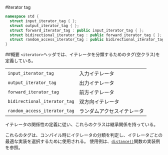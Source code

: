 #iterator tag
```cpp
namespace std {
  struct input_iterator_tag { };
  struct output_iterator_tag { };
  struct forward_iterator_tag : public input_iterator_tag { };
  struct bidirectional_iterator_tag : public forward_iterator_tag { };
  struct random_access_iterator_tag : public bidirectional_iterator_tag { };
}
```

##概要
`<iterator>`ヘッダでは、イテレータを分類するためのタグ(空クラス)を定義している。

| | |
|-----------------------------------------|-----------------------------------------|
| `input_iterator_tag` | 入力イテレータ |
| `output_iterator_tag` | 出力イテレータ |
| `forward_iterator_tag` | 前方イテレータ |
| `bidirectional_iterator_tag` | 双方向イテレータ |
| `random_access_iterator_tag` | ランダムアクセスイテレータ |

イテレータの関係性の定義に従い、これらのクラスは継承関係を持っている。

これらのタグは、コンパイル時にイテレータの分類を判定し、イテレータごとの最適な実装を選択するために使用される。
使用例は、[`distance()`](/reference/iterator/distance.md)関数の実装例を参照。

